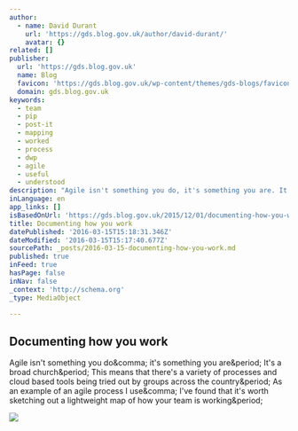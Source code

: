 ```yaml
---
author:
  - name: David Durant
    url: 'https://gds.blog.gov.uk/author/david-durant/'
    avatar: {}
related: []
publisher:
  url: 'https://gds.blog.gov.uk'
  name: Blog
  favicon: 'https://gds.blog.gov.uk/wp-content/themes/gds-blogs/favicon.ico'
  domain: gds.blog.gov.uk
keywords:
  - team
  - pip
  - post-it
  - mapping
  - worked
  - process
  - dwp
  - agile
  - useful
  - understood
description: "Agile isn't something you do, it's something you are. It's a broad church. This means that there's a variety of processes and cloud based tools being tried out by groups across the country. As an example of an agile process I use, I've found that it's worth sketching out a lightweight map of how your team is working."
inLanguage: en
app_links: []
isBasedOnUrl: 'https://gds.blog.gov.uk/2015/12/01/documenting-how-you-work/'
title: Documenting how you work
datePublished: '2016-03-15T15:18:31.346Z'
dateModified: '2016-03-15T15:17:40.677Z'
sourcePath: _posts/2016-03-15-documenting-how-you-work.md
published: true
inFeed: true
hasPage: false
inNav: false
_context: 'http://schema.org'
_type: MediaObject

---
```

<article style=""><h1>Documenting how you work</h1><p>Agile isn't something you do&amp;comma; it's something you are&amp;period; It's a broad church&amp;period; This means that there's a variety of processes and cloud based tools being tried out by groups across the country&amp;period; As an example of an agile process I use&amp;comma; I've found that it's worth sketching out a lightweight map of how your team is working&amp;period;</p><img src="https://gds.blog.gov.uk/wp-content/themes/gds-blogs/build/govuk_template/assets/images/opengraph-image.png?0.10.0" /></article>